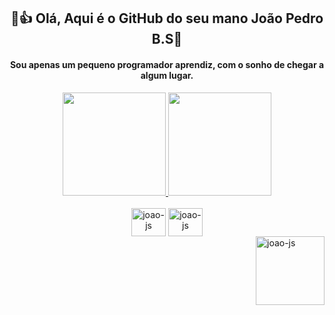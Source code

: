 <h2 align ="center">🐧👍 Olá, Aqui é o GitHub do seu mano João Pedro B.S👋</h2>

<h4 align ="center"> Sou apenas um pequeno programador aprendiz, com o sonho de chegar a algum lugar. </h4>

<div align="center">
    <a href="https://github.com/JoaoPedroB08">
        <img height="165" src="https://github-readme-stats.vercel.app/api?username=JoaoPedroB08&show_icons=true&theme=radical&include_all_commits=true&count_private=true"/>
        <img height="165" src="https://github-readme-stats.vercel.app/api/top-langs/?username=JoaoPedroB08&layout=compact&langs_count=10&theme=radical"/>
    </a>
</div>


<div style="display: inline_block" align="center"> <br>
<img align ="center" alt="joao-js" height="45" width="55" src="https://cdn.jsdelivr.net/gh/devicons/devicon@latest/icons/javascript/javascript-original.svg">
<img align ="center" alt="joao-js" height="45" width="55" src="https://cdn.jsdelivr.net/gh/devicons/devicon@latest/icons/bootstrap/bootstrap-original.svg">
</div>

<img align ="right" alt="joao-js" height="110" width="110" src="https://pbs.twimg.com/media/F3B1WDMXQAAttuB.jpg">

##

